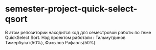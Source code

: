 # semester-project-quick-select-qsort
В этом репозитории находится код для семестровой работы по теме QuickSelect Sort.
Над проектом работали : Гильмутдинов Тимербулат(50%), Фазылов Рафаэль(50%)
